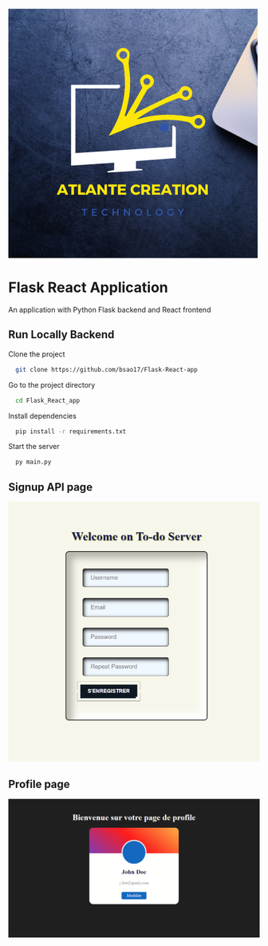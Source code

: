 
![Logo](./static/assets/ACN_Logo.png)


# Flask React Application

An application with Python Flask backend and React frontend


## Run Locally Backend

Clone the project

```bash
  git clone https://github.com/bsao17/Flask-React-app
```

Go to the project directory

```bash
  cd Flask_React_app
```

Install dependencies

```bash
  pip install -r requirements.txt
```

Start the server

```bash
  py main.py
```

## Signup API page

![Logo](./static/assets/signup.png)

## Profile page

![Logo](./static/assets/profile.png)

